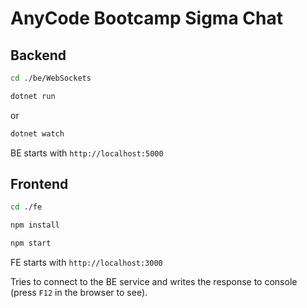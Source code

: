 # AnyCode Bootcamp Sigma Chat

## Backend

```sh
cd ./be/WebSockets
```

```sh
dotnet run
```

or

```sh
dotnet watch
```

BE starts with `http://localhost:5000`

## Frontend

```sh
cd ./fe
```

```sh
npm install
```

```sh
npm start
```

FE starts with `http://localhost:3000`

Tries to connect to the BE service and writes the response to console (press `F12` in the browser to see).
